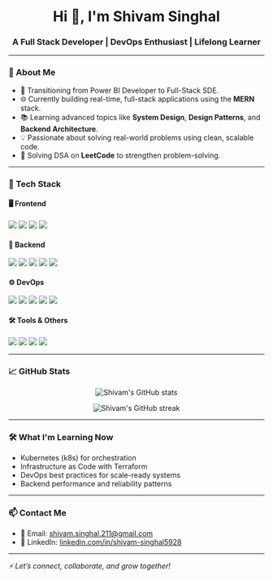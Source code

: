 <h1 align="center">Hi 👋, I'm Shivam Singhal</h1>
<h3 align="center">A Full Stack Developer | DevOps Enthusiast | Lifelong Learner</h3>

---

### 🚀 About Me

- 🎯 Transitioning from Power BI Developer to Full-Stack SDE.
- 🌐 Currently building real-time, full-stack applications using the **MERN** stack.
- 📚 Learning advanced topics like **System Design**, **Design Patterns**, and **Backend Architecture**.
- 💡 Passionate about solving real-world problems using clean, scalable code.
- 🧠 Solving DSA on **LeetCode** to strengthen problem-solving.

---

### 🚀 Tech Stack

#### 🖥️ Frontend
<p>
  <img src="https://img.shields.io/badge/React-%2320232a?style=for-the-badge&logo=react&logoColor=61DAFB" />
  <img src="https://img.shields.io/badge/Vite-646CFF?style=for-the-badge&logo=vite&logoColor=white" />
  <img src="https://img.shields.io/badge/Redux-593D88?style=for-the-badge&logo=redux&logoColor=white" />
  <img src="https://img.shields.io/badge/TailwindCSS-06B6D4?style=for-the-badge&logo=tailwindcss&logoColor=white" />
</p>

#### 🧠 Backend
<p>
  <img src="https://img.shields.io/badge/Node.js-339933?style=for-the-badge&logo=node.js&logoColor=white" />
  <img src="https://img.shields.io/badge/Express.js-000000?style=for-the-badge&logo=express&logoColor=white" />
  <img src="https://img.shields.io/badge/MongoDB-4EA94B?style=for-the-badge&logo=mongodb&logoColor=white" />
  <img src="https://img.shields.io/badge/PostgreSQL-4169E1?style=for-the-badge&logo=postgresql&logoColor=white" />
  <img src="https://img.shields.io/badge/WebSocket-010101?style=for-the-badge&logo=websockets&logoColor=white" />
</p>

#### ⚙️ DevOps
<p>
  <img src="https://img.shields.io/badge/Docker-2496ED?style=for-the-badge&logo=docker&logoColor=white" />
  <img src="https://img.shields.io/badge/GitHub Actions-2088FF?style=for-the-badge&logo=github-actions&logoColor=white" />
  <img src="https://img.shields.io/badge/AWS-FF9900?style=for-the-badge&logo=amazonaws&logoColor=white" />
  <img src="https://img.shields.io/badge/Appwrite-F02E65?style=for-the-badge&logo=appwrite&logoColor=white" />
  <img src="https://img.shields.io/badge/Linux-FCC624?style=for-the-badge&logo=linux&logoColor=black" />
</p>

#### 🛠️ Tools & Others
<p>
  <img src="https://img.shields.io/badge/VS Code-007ACC?style=for-the-badge&logo=visualstudiocode&logoColor=white" />
  <img src="https://img.shields.io/badge/Postman-FF6C37?style=for-the-badge&logo=postman&logoColor=white" />
  <img src="https://img.shields.io/badge/Figma-F24E1E?style=for-the-badge&logo=figma&logoColor=white" />
  <img src="https://img.shields.io/badge/Git-F05032?style=for-the-badge&logo=git&logoColor=white" />
</p>

---

### 📈 GitHub Stats

<p align="center">
  <img src="https://github-readme-stats.vercel.app/api?username=shivam-droid&show_icons=true&theme=radical" alt="Shivam's GitHub stats" />
</p>
<p align="center">
  <img src="https://github-readme-streak-stats.herokuapp.com?user=shivam-droid&theme=radical&date_format=M%20j%5B%2C%20Y%5D" alt="Shivam's GitHub streak" />
</p>

---

### 🛠️ What I'm Learning Now

- Kubernetes (k8s) for orchestration  
- Infrastructure as Code with Terraform  
- DevOps best practices for scale-ready systems  
- Backend performance and reliability patterns

---

### 📫 Contact Me

- 📧 Email: [shivam.singhal.211@gmail.com](mailto:shivam.singhal.211@gmail.com)
- 💼 LinkedIn: [linkedin.com/in/shivam-singhal5928](https://www.linkedin.com/in/shivam-singhal5928/)

---

_⚡ Let’s connect, collaborate, and grow together!_
